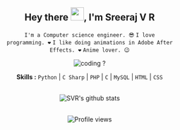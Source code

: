 <div align="center">
<h2>Hey there <img src="https://github.com/svr666/svr666/blob/master/gifs/Hi.gif" width="30px">, I'm Sreeraj V R</h2>

<div align="center" width="50">

<code>I'm a Computer science engineer. 😎</code>
<code>I love programming. ❤</code>
<code>I like doing animations in Adobe After Effects. ❤</code>
<code>Anime lover. 😉</code>

<img src="https://github.com/svr666/svr666/blob/master/gifs/coding.gif" alt="coding ?">

<b>Skills :</b> <code>Python</code> | <code>C Sharp</code> | <code>PHP</code> | <code>C</code> | <code>MySQL</code> | <code>HTML</code> | <code>CSS</code>

<br><img src="https://github-readme-stats.vercel.app/api?username=svr666&hide=prs,issues&show_icons=true&title_color=2979FF&text_color=ffffff&icon_color=2979FF&bg_color=0d1117" alt="SVR's github stats">

<br><img src="https://gpvc.arturio.dev/svr666" alt="Profile views">

</div>
